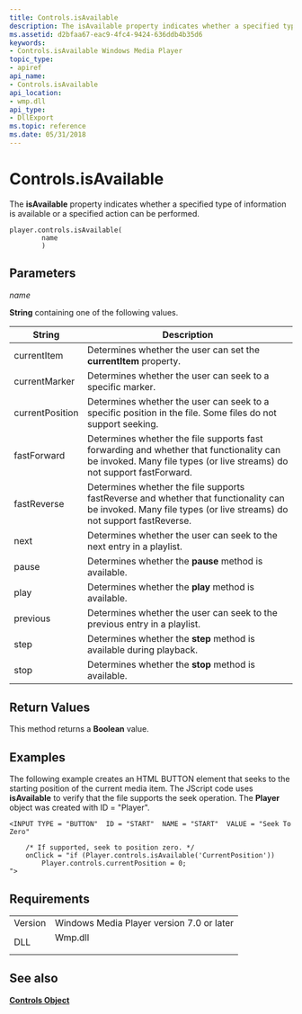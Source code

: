 ```yaml
---
title: Controls.isAvailable
description: The isAvailable property indicates whether a specified type of information is available or a specified action can be performed. | Controls.isAvailable
ms.assetid: d2bfaa67-eac9-4fc4-9424-636ddb4b35d6
keywords:
- Controls.isAvailable Windows Media Player
topic_type:
- apiref
api_name:
- Controls.isAvailable
api_location:
- wmp.dll
api_type:
- DllExport
ms.topic: reference
ms.date: 05/31/2018
---
```


# Controls.isAvailable

The **isAvailable** property indicates whether a specified type of information is available or a specified action can be performed.

``` syntax
player.controls.isAvailable(
        name
        )
```

## Parameters

*name*

**String** containing one of the following values.



| String          | Description                                                                                                                                                       |
|-----------------|-------------------------------------------------------------------------------------------------------------------------------------------------------------------|
| currentItem     | Determines whether the user can set the **currentItem** property.                                                                                                 |
| currentMarker   | Determines whether the user can seek to a specific marker.                                                                                                        |
| currentPosition | Determines whether the user can seek to a specific position in the file. Some files do not support seeking.                                                       |
| fastForward     | Determines whether the file supports fast forwarding and whether that functionality can be invoked. Many file types (or live streams) do not support fastForward. |
| fastReverse     | Determines whether the file supports fastReverse and whether that functionality can be invoked. Many file types (or live streams) do not support fastReverse.     |
| next            | Determines whether the user can seek to the next entry in a playlist.                                                                                             |
| pause           | Determines whether the **pause** method is available.                                                                                                             |
| play            | Determines whether the **play** method is available.                                                                                                              |
| previous        | Determines whether the user can seek to the previous entry in a playlist.                                                                                         |
| step            | Determines whether the **step** method is available during playback.                                                                                              |
| stop            | Determines whether the **stop** method is available.                                                                                                              |



 

## Return Values

This method returns a **Boolean** value.

## Examples

The following example creates an HTML BUTTON element that seeks to the starting position of the current media item. The JScript code uses **isAvailable** to verify that the file supports the seek operation. The **Player** object was created with ID = "Player".


```JScript
<INPUT TYPE = "BUTTON"  ID = "START"  NAME = "START"  VALUE = "Seek To Zero"

    /* If supported, seek to position zero. */
    onClick = "if (Player.controls.isAvailable('CurrentPosition'))
        Player.controls.currentPosition = 0;
">
```



## Requirements



|                    |                                                                                    |
|--------------------|------------------------------------------------------------------------------------|
| Version<br/> | Windows Media Player version 7.0 or later<br/>                               |
| DLL<br/>     | <dl> <dt>Wmp.dll</dt> </dl> |



## See also

<dl> <dt>

[**Controls Object**](controls-object.md)
</dt> </dl>

 

 





